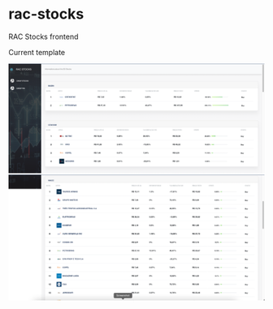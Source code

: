 # rac-stocks
RAC Stocks frontend


Current template

![](public/pages/img.png)
![](public/pages/img2.png)